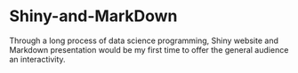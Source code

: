 # Shiny-and-MarkDown
Through a long process of data science programming, Shiny website and Markdown presentation would be my first time to offer the general audience an interactivity.

